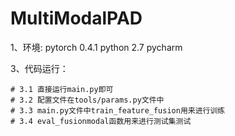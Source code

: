 # MultiModalPAD


1、环境:
    pytorch 0.4.1
	python 2.7
	pycharm
	

3、代码运行：

    # 3.1 直接运行main.py即可
	# 3.2 配置文件在tools/params.py文件中
	# 3.3 main.py文件中train_feature_fusion用来进行训练
	# 3.4 eval_fusionmodal函数用来进行测试集测试
	